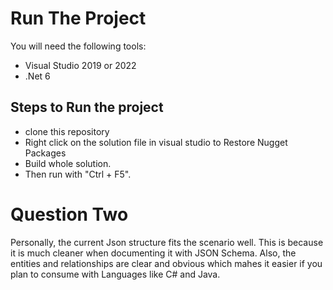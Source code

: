 # Run The Project
You will need the following tools:

- Visual Studio 2019 or 2022
- .Net 6

## Steps to Run the project
- clone this repository
- Right click on the solution file in visual studio to Restore Nugget Packages
- Build whole solution.
- Then run with "Ctrl + F5".

# Question Two

Personally, the current Json structure fits the scenario well. This is because it is much cleaner when documenting it with JSON Schema. Also, the entities and relationships are clear and obvious which mahes it easier if you plan to consume with Languages like C# and Java.
